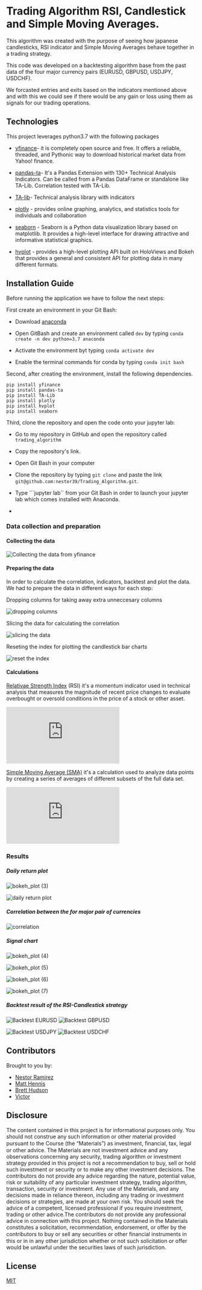 # Trading Algorithm RSI, Candlestick and Simple Moving Averages.

This algorithm was created with the purpose of seeing how japanese candlesticks, RSI indicator and Simple Moving Averages behave together in a trading strategy.

This code was developed on a backtesting algorithm base from the past data of the four major currency pairs (EURUSD, GBPUSD, USDJPY, USDCHF).

We forcasted entries and exits based on the indicators mentioned above and with this we could see if there would be any gain or loss using them as signals for our trading operations.

## Technologies

This project leverages python3.7 with the following packages

* [yfinance](https://pypi.org/project/yfinance/)- it is completely open source and free. It  offers a reliable, threaded, and Pythonic way to download historical market data from Yahoo! finance.

* [pandas-ta](https://pypi.org/project/pandas-ta/)- It's a Pandas Extension with 130+ Technical Analysis Indicators. Can be called from a Pandas DataFrame or standalone like TA-Lib. Correlation tested with TA-Lib.

* [TA-lib](http://mrjbq7.github.io/ta-lib/doc_index.html)- Technical analysis library with indicators

* [plotly](https://en.wikipedia.org/wiki/Plotly) - provides online graphing, analytics, and statistics tools for individuals and collaboration

* [seaborn](https://seaborn.pydata.org/) - Seaborn is a Python data visualization library based on matplotlib. It provides a high-level interface for drawing attractive and informative statistical graphics.

* [hvplot](https://hvplot.holoviz.org/) - provides a high-level plotting API built on HoloViews and Bokeh that provides a general and consistent API for plotting data in many different formats.

## Installation Guide

Before running the application we have to follow the next steps:

First create an environment in your Git Bash:

* Download [anaconda](https://www.anaconda.com/)

* Open GitBash and create an environment called ```dev``` by typing ```conda create -n dev python=3.7 anaconda```

* Activate the environment byt typing ```conda activate dev```

* Enable the terminal commands for conda by typing ```conda init bash``` 


Second, after creating the environment, install the following dependencies.
```
pip install yfinance
pip install pandas-ta
pip install TA-Lib
pip install plotly
pip install hvplot
pip install seaborn
```
Third, clone the repository and open the code onto your jupyter lab:

* Go to my repository in GitHub and open the repository called ```trading_algorithm```

* Copy the repository's link.

* Open Git Bash in your computer 

* Clone the repository by typing ```git clone``` and paste the link ```git@github.com:nestor39/Trading_Algorithm.git```.

* Type ```jupyter lab`` from your Git Bash in order to launch your jupyter lab which comes installed with Anaconda.
*

### Data collection and preparation

#### Collecting the data
![Collecting the data from yfinance](https://user-images.githubusercontent.com/80844686/131901938-5c9a857f-6de4-4ba2-8ed0-2a516968b3d1.png)

#### Preparing the data
In order to calculate the correlation, indicators, backtest and plot the data. We had to prepare the data in different ways for each step: 

Dropping columns for taking away extra unneccesary columns

![dropping columns](https://user-images.githubusercontent.com/80844686/131904415-ce65c6ea-cd8c-48af-86ee-c85fa3bc3464.png)

Slicing the data for calculating the correlation

![slicing the data](https://user-images.githubusercontent.com/80844686/131903174-748252e6-f784-441f-85a2-91a96d5ecd8b.png)

Reseting the index for plotting the candlestick bar charts

![reset the index](https://user-images.githubusercontent.com/80844686/131904614-96cb7794-0bc0-4c7b-8724-5f371e06b3ac.png)


#### Calculations

[Relativae Strength Index](https://www.investopedia.com/terms/r/rsi.asp) (RSI) it's a momentum indicator used in technical analysis that measures the magnitude of recent price changes to evaluate overbought or oversold conditions in the price of a stock or other asset.

![rsi Equation](https://latex.codecogs.com/gif.latex?RSI%20%3D%20100%20-%20%5Cfrac%7B100%7D%7B1&plus;%5Cfrac%7BAverage%20Gain%7D%7BAverage%20loss%7D%7D)

[Simple Moving Average (SMA)](https://www.investopedia.com/terms/m/movingaverage.asp)  it's a calculation used to analyze data points by creating a series of averages of different subsets of the full data set.

![SMA equation](https://latex.codecogs.com/gif.latex?SMA%20%3D%20%5Cfrac%7BA_%7B1%7D%20&plus;%20A_%7B2%7D%20&plus;%20...&plus;A_%7Bn%7D%7D%7Bn%7D)

### Results

##### Daily return plot

![bokeh_plot (3)](https://user-images.githubusercontent.com/80844686/131893643-06862277-7450-430a-9c81-9a2c282fd37a.png)


![daily return plot](https://user-images.githubusercontent.com/80844686/131893708-dc94bfde-70b3-48e3-8f31-82c24f1787a8.png)

##### Correlation between the for major pair of currencies

![correlation](https://user-images.githubusercontent.com/80844686/131893853-c3e93269-05d2-4993-badb-14020cd65016.png)


##### Signal chart

![bokeh_plot (4)](https://user-images.githubusercontent.com/80844686/131894263-9f0f8a5b-4b37-4c28-9682-8883bebb643e.png)

![bokeh_plot (5)](https://user-images.githubusercontent.com/80844686/131894298-9764b80e-8100-4341-9f63-1457c1f4f6cb.png)

![bokeh_plot (6)](https://user-images.githubusercontent.com/80844686/131894304-d8285ea8-baab-4a74-9c6d-8d2315d6ba8a.png)

![bokeh_plot (7)](https://user-images.githubusercontent.com/80844686/131894314-67a52185-2d83-4ff7-9a0b-1f965de8bb08.png)

##### Backtest result of the RSI-Candlestick strategy

![Backtest EURUSD](https://user-images.githubusercontent.com/80844686/131893466-2c6666ad-63bb-497a-a0d9-993b80a37ca9.png) ![Backtest GBPUSD](https://user-images.githubusercontent.com/80844686/131893238-2eeb9429-ad43-4b7c-8480-0ef7fc82e3dc.png)


![Backtest USDJPY](https://user-images.githubusercontent.com/80844686/131893145-f70c12e3-27ae-45cb-8d01-16276f1dd6c4.png) ![Backtest USDCHF](https://user-images.githubusercontent.com/80844686/131893030-783d6f07-a4fd-4b0d-aeb6-a4daa3e5a477.png)


## Contributors

Brought to you by:

* [Nestor Ramirez](https://github.com/nestor39)
* [Matt Hennis](https://github.com/mhennis7)
* [Brett Hudson](https://github.com/Hudzen72)
* [Victor](https://github.com/vikorng)

## Disclosure
The content contained in this project is for informational purposes only. You should not construe any such information or other material provided pursuant to the Course (the “Materials”) as investment, ﬁnancial, tax, legal or other advice. The Materials are not investment advice and any observations concerning any security, trading algorithm or investment strategy provided in this project is not a recommendation to buy, sell or hold such investment or security or to make any other investment decisions. The contributors do not provide any advice regarding the nature, potential value, risk or suitability of any particular investment strategy, trading algorithm, transaction, security or investment. Any use of the Materials, and any decisions made in reliance thereon, including any trading or investment decisions or strategies, are made at your own risk. You should seek the advice of a competent, licensed professional if you require investment, trading or other advice.The contributors do not provide any professional advice in connection with this project. Nothing contained in the Materials constitutes a solicitation, recommendation, endorsement, or offer by the contributors to buy or sell any securities or other ﬁnancial instruments in this or in in any other jurisdiction whether or not such solicitation or offer would be unlawful under the securities laws of such jurisdiction.

## License

[MIT](https://github.com/nestor39/Trading_bot_project/blob/main/LICENSE)
